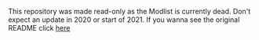This repository was made read-only as the Modlist is currently dead. Don't expect an update in 2020 or start of 2021. If you wanna see the original README click [here](https://github.com/erri120/lotus/blob/bb665fe549b7187fa6b74c195ad78f42c0a268a7/README.md)
